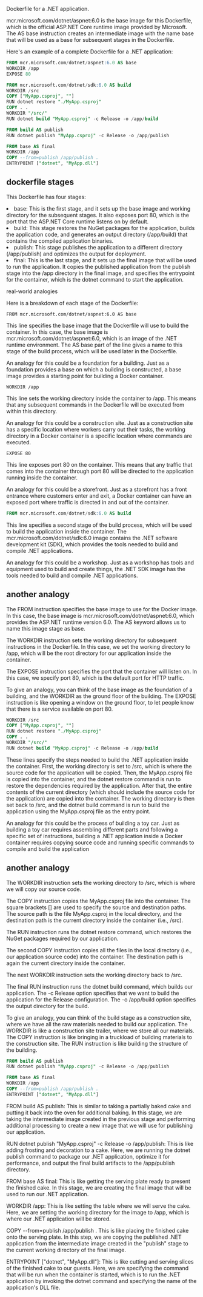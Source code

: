Dockerfile for a .NET application.

mcr.microsoft.com/dotnet/aspnet:6.0 is the base image for this Dockerfile, which is the official ASP.NET Core runtime image provided by Microsoft. The AS base instruction creates an intermediate image with the name base that will be used as a base for subsequent stages in the Dockerfile.

Here's an example of a complete Dockerfile for a .NET application:

```sql
FROM mcr.microsoft.com/dotnet/aspnet:6.0 AS base
WORKDIR /app
EXPOSE 80

FROM mcr.microsoft.com/dotnet/sdk:6.0 AS build
WORKDIR /src
COPY ["MyApp.csproj", ""]
RUN dotnet restore "./MyApp.csproj"
COPY . .
WORKDIR "/src/"
RUN dotnet build "MyApp.csproj" -c Release -o /app/build

FROM build AS publish
RUN dotnet publish "MyApp.csproj" -c Release -o /app/publish

FROM base AS final
WORKDIR /app
COPY --from=publish /app/publish .
ENTRYPOINT ["dotnet", "MyApp.dll"]
```
## dockerfile stages 

This Dockerfile has four stages:

<li>base: This is the first stage, and it sets up the base image and working directory for the subsequent stages. It also exposes port 80, which is the port that the ASP.NET Core runtime listens on by default.</li>
<li>
build: This stage restores the NuGet packages for the application, builds the application code, and generates an output directory (/app/build) that contains the compiled application binaries.</li>

<li>
publish: This stage publishes the application to a different directory (/app/publish) and optimizes the output for deployment.</li>

<li>
final: This is the last stage, and it sets up the final image that will be used to run the application. It copies the published application from the publish stage into the /app directory in the final image, and specifies the entrypoint for the container, which is the dotnet command to start the application.</li>



 real-world analogies

 Here is a breakdown of each stage of the Dockerfile:
 ```vbnet 
 FROM mcr.microsoft.com/dotnet/aspnet:6.0 AS base
 ```
 This line specifies the base image that the Dockerfile will use to build the container. In this case, the base image is mcr.microsoft.com/dotnet/aspnet:6.0, which is an image of the .NET runtime environment. The AS base part of the line gives a name to this stage of the build process, which will be used later in the Dockerfile.

An analogy for this could be a foundation for a building. Just as a foundation provides a base on which a building is constructed, a base image provides a starting point for building a Docker container.

```
WORKDIR /app
```

This line sets the working directory inside the container to /app. This means that any subsequent commands in the Dockerfile will be executed from within this directory.

An analogy for this could be a construction site. Just as a construction site has a specific location where workers carry out their tasks, the working directory in a Docker container is a specific location where commands are executed.

```
EXPOSE 80
```
This line exposes port 80 on the container. This means that any traffic that comes into the container through port 80 will be directed to the application running inside the container.

An analogy for this could be a storefront. Just as a storefront has a front entrance where customers enter and exit, a Docker container can have an exposed port where traffic is directed in and out of the container.

```sql
FROM mcr.microsoft.com/dotnet/sdk:6.0 AS build
```

This line specifies a second stage of the build process, which will be used to build the application inside the container. The mcr.microsoft.com/dotnet/sdk:6.0 image contains the .NET software development kit (SDK), which provides the tools needed to build and compile .NET applications.

An analogy for this could be a workshop. Just as a workshop has tools and equipment used to build and create things, the .NET SDK image has the tools needed to build and compile .NET applications.


## another analogy
The FROM instruction specifies the base image to use for the Docker image. In this case, the base image is mcr.microsoft.com/dotnet/aspnet:6.0, which provides the ASP.NET runtime version 6.0. The AS keyword allows us to name this image stage as base.

The WORKDIR instruction sets the working directory for subsequent instructions in the Dockerfile. In this case, we set the working directory to /app, which will be the root directory for our application inside the container.

The EXPOSE instruction specifies the port that the container will listen on. In this case, we specify port 80, which is the default port for HTTP traffic.

To give an analogy, you can think of the base image as the foundation of a building, and the WORKDIR as the ground floor of the building. The EXPOSE instruction is like opening a window on the ground floor, to let people know that there is a service available on port 80.

```sql
WORKDIR /src
COPY ["MyApp.csproj", ""]
RUN dotnet restore "./MyApp.csproj"
COPY . .
WORKDIR "/src/"
RUN dotnet build "MyApp.csproj" -c Release -o /app/build
```

These lines specify the steps needed to build the .NET application inside the container. First, the working directory is set to /src, which is where the source code for the application will be copied. Then, the MyApp.csproj file is copied into the container, and the dotnet restore command is run to restore the dependencies required by the application. After that, the entire contents of the current directory (which should include the source code for the application) are copied into the container. The working directory is then set back to /src, and the dotnet build command is run to build the application using the MyApp.csproj file as the entry point.

An analogy for this could be the process of building a toy car. Just as building a toy car requires assembling different parts and following a specific set of instructions, building a .NET application inside a Docker container requires copying source code and running specific commands to compile and build the application

## another analogy

The WORKDIR instruction sets the working directory to /src, which is where we will copy our source code.

The COPY instruction copies the MyApp.csproj file into the container. The square brackets [] are used to specify the source and destination paths. The source path is the file MyApp.csproj in the local directory, and the destination path is the current directory inside the container (i.e., /src).

The RUN instruction runs the dotnet restore command, which restores the NuGet packages required by our application.

The second COPY instruction copies all the files in the local directory (i.e., our application source code) into the container. The destination path is again the current directory inside the container.

The next WORKDIR instruction sets the working directory back to /src.

The final RUN instruction runs the dotnet build command, which builds our application. The -c Release option specifies that we want to build the application for the Release configuration. The -o /app/build option specifies the output directory for the build.

To give an analogy, you can think of the build stage as a construction site, where we have all the raw materials needed to build our application. The WORKDIR is like a construction site trailer, where we store all our materials. The COPY instruction is like bringing in a truckload of building materials to the construction site. The RUN instruction is like building the structure of the building.


```sql
FROM build AS publish
RUN dotnet publish "MyApp.csproj" -c Release -o /app/publish

FROM base AS final
WORKDIR /app
COPY --from=publish /app/publish .
ENTRYPOINT ["dotnet", "MyApp.dll"]
```
FROM build AS publish:
This is similar to taking a partially baked cake and putting it back into the oven for additional baking. In this stage, we are taking the intermediate image created in the previous stage and performing additional processing to create a new image that we will use for publishing our application.

RUN dotnet publish "MyApp.csproj" -c Release -o /app/publish:
This is like adding frosting and decoration to a cake. Here, we are running the dotnet publish command to package our .NET application, optimize it for performance, and output the final build artifacts to the /app/publish directory.

FROM base AS final:
This is like getting the serving plate ready to present the finished cake. In this stage, we are creating the final image that will be used to run our .NET application.

WORKDIR /app:
This is like setting the table where we will serve the cake. Here, we are setting the working directory for the image to /app, which is where our .NET application will be stored.

COPY --from=publish /app/publish .
This is like placing the finished cake onto the serving plate. In this step, we are copying the published .NET application from the intermediate image created in the "publish" stage to the current working directory of the final image.

ENTRYPOINT ["dotnet", "MyApp.dll"]:
This is like cutting and serving slices of the finished cake to our guests. Here, we are specifying the command that will be run when the container is started, which is to run the .NET application by invoking the dotnet command and specifying the name of the application's DLL file.


